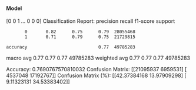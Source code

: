 #### Model
[0 0 1 ... 0 0 0]
Classification Report:
              precision    recall  f1-score   support

           0       0.82      0.75      0.79  28055468
           1       0.71      0.79      0.75  21729815

    accuracy                           0.77  49785283
   macro avg       0.77      0.77      0.77  49785283
weighted avg       0.77      0.77      0.77  49785283

Accuracy: 0.7690767570810032
Confusion Matrix:
[[21095937  6959531]
 [ 4537048 17192767]]
Confusion Matrix (%):
[[42.37384168 13.97909298]
 [ 9.11323131 34.53383402]]
